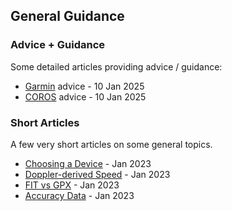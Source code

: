 ## General Guidance

### Advice + Guidance

Some detailed articles providing advice / guidance:

- [Garmin](garmin/README.md) advice - 10 Jan 2025
- [COROS](coros/README.md) advice - 10 Jan 2025



### Short Articles

A few very short articles on some general topics.

- [Choosing a Device](device/README.md) - Jan 2023
- [Doppler-derived Speed](doppler/README.md) - Jan 2023
- [FIT vs GPX](fit/README.md) - Jan 2023
- [Accuracy Data](accuracy/README.md) - Jan 2023
